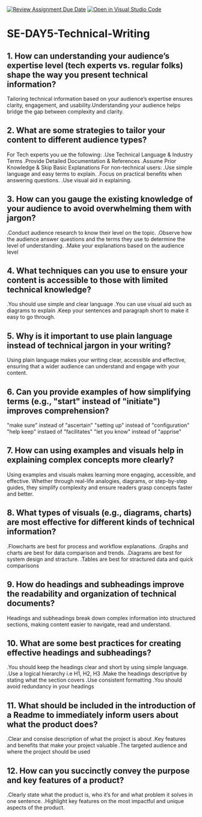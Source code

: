 [![Review Assignment Due Date](https://classroom.github.com/assets/deadline-readme-button-22041afd0340ce965d47ae6ef1cefeee28c7c493a6346c4f15d667ab976d596c.svg)](https://classroom.github.com/a/zsAR-pyY)
[![Open in Visual Studio Code](https://classroom.github.com/assets/open-in-vscode-2e0aaae1b6195c2367325f4f02e2d04e9abb55f0b24a779b69b11b9e10269abc.svg)](https://classroom.github.com/online_ide?assignment_repo_id=18779075&assignment_repo_type=AssignmentRepo)
# SE-DAY5-Technical-Writing
## 1. How can understanding your audience’s expertise level (tech experts vs. regular folks) shape the way you present technical information?
Tailoring technical information based on your audience’s expertise ensures clarity, engagement, and usability.Understanding your audience helps bridge the gap between complexity and clarity.
## 2. What are some strategies to tailor your content to different audience types?
For Tech experts you ue the following:
 .Use Technical Language & Industry Terms
 .Provide Detailed Documentation & References
 .Assume Prior Knowledge & Skip Basic Explanations
For non-technical users:
 .Use simple language and easy terms to explain.
 .Focus on practical benefits when answering questions.
 .Use visual aid in explaining.
 
## 3. How can you gauge the existing knowledge of your audience to avoid overwhelming them with jargon?
.Conduct audience research to know their level on the topic.
.Observe how the audience answer questions and the terms they use to determine the level of understanding.
.Make your explanations based on the audience level 
## 4. What techniques can you use to ensure your content is accessible to those with limited technical knowledge?
.You should use simple and clear language
.You can use visual aid such as diagrams to explain
.Keep your sentences and paragraph short to make it easy to go through.
## 5. Why is it important to use plain language instead of technical jargon in your writing?
Using plain language makes your writing clear, accessible and effective, ensuring that a wider audience can understand and engage with your content. 
## 6. Can you provide examples of how simplifying terms (e.g., "start" instead of "initiate") improves comprehension?
"make sure" instead of "ascertain"
"setting up" instead of "configuration"
"help keep" instaed of "facilitates"
"let you know" instead of "apprise"

## 7. How can using examples and visuals help in explaining complex concepts more clearly?
Using examples and visuals makes learning more engaging, accessible, and effective. Whether through real-life analogies, diagrams, or step-by-step guides, they simplify complexity and ensure readers grasp concepts faster and better.
## 8. What types of visuals (e.g., diagrams, charts) are most effective for different kinds of technical information?
.Flowcharts are best for process and workflow explanations.
.Graphs and charts are best for data comparison and trends.
.Diagrams are best for system design and stracture.
.Tables are best for stractured data and quick comparisons
## 9. How do headings and subheadings improve the readability and organization of technical documents?
Headings and subheadings break down complex information into structured sections, making content easier to navigate, read and understand.
## 10. What are some best practices for creating effective headings and subheadings?
.You should keep the headings clear and short by using simple language.
.Use a logical hierarchy i.e H1, H2, H3
.Make the headings descriptive by stating what the section covers
.Use consistent formatting 
.You should avoid redundancy in your headings

## 11. What should be included in the introduction of a Readme to immediately inform users about what the product does?
.Clear and consise description of what the project is about
.Key features and benefits that make your project valuable
.The targeted audience and where the project should be used

## 12. How can you succinctly convey the purpose and key features of a product?
.Clearly state what the product is, who it’s for and what problem it solves in one sentence.
.Highlight key features on the most impactful and unique aspects of the product.
